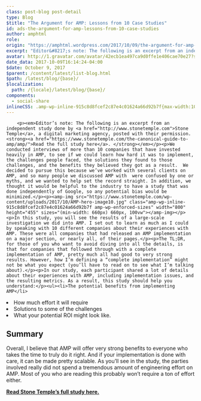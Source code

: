 ```yaml
---
class: post-blog post-detail
type: Blog
$title: "The Argument for AMP: Lessons from 10 Case Studies"
id: ads-the-argument-for-amp-lessons-from-10-case-studies
author: amphtml
role: 
origin: "https://amphtml.wordpress.com/2017/10/09/the-argument-for-amp-lessons-from-10-case-studies/amp/"
excerpt: "Editor&#8217;s note: The following is an excerpt from an independent study done by Stone Temple, a digital marketing agency, posted with their permission. Read the full study here.  We conducted interviews of more than 10 companies that have invested heavily in AMP, to see if we could learn how hard it was to implement, the [&#8230;]"
avatar: http://1.gravatar.com/avatar/42ecb1ea497ca9d0ffe1e406cae70e27?s=96&d=identicon&r=G
date_data: 2017-10-09T16:14:24-04:00
$date: October 9, 2017
$parent: /content/latest/list-blog.html
$path: /latest/blog/{base}/
$localization:
  path: /{locale}/latest/blog/{base}/
components:
  - social-share
inlineCSS: .amp-wp-inline-915c8d8fcef2c87e4c01624a66d92b7f{max-width:100%;}
---
```


<div class="amp-wp-article-content">

		<p><em>Editor’s note: The following is an excerpt from an independent study done by <a href="http://www.stonetemple.com">Stone Temple</a>, a digital marketing agency, posted with their permission. <strong><a href="https://www.stonetemple.com/the-canonical-guide-to-amp/amp/">Read the full study here</a>. </strong></em></p><p>We conducted interviews of more than 10 companies that have invested heavily in AMP, to see if we could learn how hard it was to implement, the challenges people faced, the solutions they found to those challenges, and the benefits they believed they got as a result.  We decided to pursue this because we’ve worked with several clients on AMP, and so many people we discussed AMP with  were confused by one or myths, and we wanted to help set the record straight. In addition, we thought it would be helpful to the industry to have a study that was done independently of Google, so any potential bias would be minimized.</p><p><amp-img src="https://www.stonetemple.com/wp-content/uploads/2017/10/AMP-hero-image10.jpg" class="amp-wp-inline-915c8d8fcef2c87e4c01624a66d92b7f amp-wp-enforced-sizes" width="800" height="455" sizes="(min-width: 660px) 660px, 100vw"></amp-img></p><p>In this study, you will see the results of a large-scale investigation we did into AMP. I set out to learn as much as I could by speaking with 10 different companies about their experiences with AMP. These were all companies that had released an AMP implementation on a major section, or nearly all, of their pages.</p><p>The TL;DR, for those of you who want to avoid diving into all the details, is that for companies that followed through with a complete implementation of AMP, pretty much all had good to very strong results. However, how I’m defining a “complete implementation” might not be what you expect (you’ll have to read on to see what I’m talking about).</p><p>In our study, each participant shared a lot of details about their experiences with AMP, including implementation issues, and the resulting metrics. As a result, this study should help you understand:</p><ul><li>The potential benefits from implementing AMP</li>
<li>How much effort it will require</li>
<li>Solutions to some of the challenges</li>
<li>What your potential ROI might look like.</li>
</ul><h2>Summary</h2><p>Overall, I believe that AMP will offer very strong benefits to everyone who takes the time to truly do it right. And if your implementation is done with care, it can be made pretty scalable. As you’ll see in the study, the parties involved really did not spend a tremendous amount of engineering effort on AMP. Most of you who are reading this probably won’t require a ton of effort either.</p><p><strong><a href="https://www.stonetemple.com/the-canonical-guide-to-amp/amp/">Read Stone Temple’s full study here.</a></strong></p>	</div>

	

</div>

